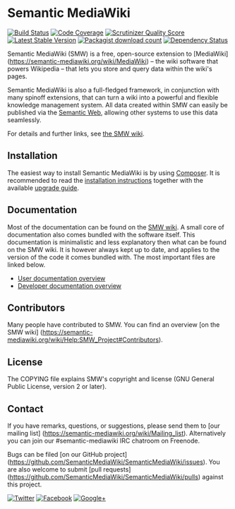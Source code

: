 # Semantic MediaWiki

[![Build Status](https://secure.travis-ci.org/SemanticMediaWiki/SemanticMediaWiki.png?branch=master)](http://travis-ci.org/SemanticMediaWiki/SemanticMediaWiki)
[![Code Coverage](https://scrutinizer-ci.com/g/SemanticMediaWiki/SemanticMediaWiki/badges/coverage.png?s=f3501ede0bcc98824aa51501eb3647ecf71218c0)](https://scrutinizer-ci.com/g/SemanticMediaWiki/SemanticMediaWiki/)
[![Scrutinizer Quality Score](https://scrutinizer-ci.com/g/SemanticMediaWiki/SemanticMediaWiki/badges/quality-score.png?s=d9aac7e68e6554f95b0a89608cbc36985429d819)](https://scrutinizer-ci.com/g/SemanticMediaWiki/SemanticMediaWiki/)
[![Latest Stable Version](https://poser.pugx.org/mediawiki/semantic-media-wiki/version.png)](https://packagist.org/packages/mediawiki/semantic-media-wiki)
[![Packagist download count](https://poser.pugx.org/mediawiki/semantic-media-wiki/d/total.png)](https://packagist.org/packages/mediawiki/semantic-media-wiki)
[![Dependency Status](https://www.versioneye.com/php/mediawiki:semantic-mediawiki/badge.png)](https://www.versioneye.com/php/mediawiki:semantic-mediawiki)

Semantic MediaWiki (SMW) is a free, open-source extension to [MediaWiki]
(https://semantic-mediawiki.org/wiki/MediaWiki) – the wiki software that
powers Wikipedia – that lets you store and query data within the wiki's pages.

Semantic MediaWiki is also a full-fledged framework, in conjunction with
many spinoff extensions, that can turn a wiki into a powerful and flexible
knowledge management system. All data created within SMW can easily be
published via the [Semantic Web](https://semantic-mediawiki.org/wiki/Semantic_Web),
allowing other systems to use this data seamlessly.

For details and further links, see [the SMW wiki](https://semantic-mediawiki.org).

## Installation
The easiest way to install Semantic MediaWiki is by using [Composer](http://getcomposer.org/). It is recommended to read the [installation instructions](docs/INSTALL.md) together with the available [upgrade guide](https://www.semantic-mediawiki.org/wiki/Help:Installation).

## Documentation

Most of the documentation can be found on the [SMW wiki](https://semantic-mediawiki.org).
A small core of documentation also comes bundled with the software itself. This documentation
is minimalistic and less explanatory then what can be found on the SMW wiki. It is however
always kept up to date, and applies to the version of the code it comes bundled with.
The most important files are linked below.

* [User documentation overview](docs/README.md)
* [Developer documentation overview](docs/technical/README.md)

## Contributors

Many people have contributed to SMW. You can find an overview [on the SMW wiki]
(https://semantic-mediawiki.org/wiki/Help:SMW_Project#Contributors).

## License

The COPYING file explains SMW's copyright and license (GNU General Public License, version 2 or later).

## Contact

If you have remarks, questions, or suggestions, please send them to [our mailing list]
(https://semantic-mediawiki.org/wiki/Mailing_list). Alternatively you can join
our #semantic-mediawiki IRC chatroom on Freenode.

Bugs can be filed [on our GitHub project]
(https://github.com/SemanticMediaWiki/SemanticMediaWiki/issues).
You are also welcome to submit [pull requests]
(https://github.com/SemanticMediaWiki/SemanticMediaWiki/pulls)
against this project.

[![Twitter](https://semantic-mediawiki.org/w/images/c/c9/Twitter_icon.jpg)](https://twitter.com/#!/semanticmw)
[![Facebook](https://semantic-mediawiki.org/w/images/thumb/7/77/677166248.png/30px-677166248.png)](https://www.facebook.com/pages/Semantic-MediaWiki/160459700707245)
[![Google+](https://semantic-mediawiki.org/w/images/a/ae/30px-Google%2B.png)](https://plus.google.com/115301028320198614441/posts)
